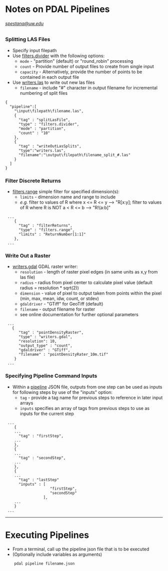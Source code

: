 # Notes on PDAL Pipelines
###### spestana@uw.edu

### Splitting LAS Files
* Specify input filepath
* Use [filters.divider](https://www.pdal.io/stages/filters.divider.html) with the following options:
  * `mode` - "partition" (default) or "round_robin" processing
  * `count` - Provide number of output files to create from single input
  * `capacity` - Alternatively, provide the number of points to be contained in each output file
* Use [writers.las](https://www.pdal.io/stages/writers.las.html) to write out new las files
  * `filename` - include "#" character in output filename for incremental numbering of split files

```
{
  "pipeline":[
	"\input\filepath\filename.las",
    {
	  "tag" : "splitLasFile",
      "type" : "filters.divider",
	  "mode" : "partition",
      "count" : "10"
    },
    {
      "tag" : "writeOutLasSplits",
      "type":"writers.las",
      "filename":"\output\filepath\filename_split_#.las"
    }
  ]
}
```

### Filter Discrete Returns
* [filters.range](https://www.pdal.io/stages/filters.range.html) simple filter for specified dimension(s):
  * `limits` - dimension name and range to include 
  * _e.g._ filter to values of R where x <= R <= y --> "R[x:y]; filter to values of R where R is NOT a < R <= b --> "R!(a:b]"

```
 ...
	{
	  "tag" : "filterReturns",
      "type" : "filters.range",
      "limits" : "ReturnNumber[1:1]"
    },
 ...
```

### Write Out a Raster
* [writers.gdal](https://www.pdal.io/stages/writers.gdal.html) GDAL raster writer:
  * `resolution` - length of raster pixel edges (in same units as x,y from las file)
  * `radius` - radius from pixel center to calculate pixel value (default radius = resolution * sqrt(2))
  * `dimension` - value of pixel to output taken from points within the pixel (min, max, mean, idw, count, or stdev)
  * `gdaldriver` - "GTiff" for GeoTiff (default)
  * `filename` - output filename for raster
  * see online documentation for further optional parameters

```
 ...
   {
	  "tag" : "pointDensityRaster",
      "type" : "writers.gdal",
	  "resolution": 10,
	  "output_type" : "count",
	  "gdaldriver" : "GTiff",
      "filename" : "pointDensityRater_10m.tif"
    }
 ...
```

### Specifying Pipeline Command Inputs
* Within a [pipeline](https://www.pdal.io/pipeline.html) JSON file, outputs from one step can be used as inputs for following steps by use of the "inputs" option:
  * `tag` - provide a tag name for previous steps to reference in later input arrays
  * `inputs` specifies an array of tags from previous steps to use as inputs for the current step

```
 ...
	{
	...
	  "tag" : "firstStep",
	...
	},
	{
	...
	  "tag" : "secondStep",
	...
	},
	{
	...
	  "tag" : "lastStep"
	  "inputs" : [
					"firstStep",
					"secondStep"
				 ],
	...
	}
 ...
```

---

# Executing Pipelines
* From a terminal, call up the pipeline json file that is to be executed
* (Optionally include variables as arguments)
```
	pdal pipeline filename.json
```